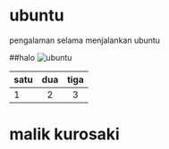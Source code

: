 # ubuntu
pengalaman selama menjalankan ubuntu

##halo
![ubuntu](https://assets.ubuntu.com/v1/c6504e94-Dell_XPS_Laptop_Front-Desktop.png?h=350)

|satu|dua|tiga|
|----|:--:|:--:|
|1   |2   |3   |

<h1>malik kurosaki</h1>
